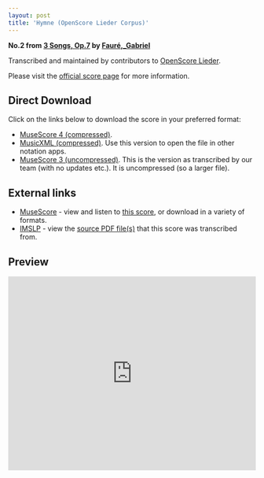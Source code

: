 ```yaml
---
layout: post
title: 'Hymne (OpenScore Lieder Corpus)'
---
```


__No.2 from [3 Songs, Op.7](https://fourscoreandmore.org/openscore/lieder/Faur%C3%A9%2C_Gabriel/3_Songs%2C_Op.7/) by [Fauré,_Gabriel](https://fourscoreandmore.org/openscore/lieder/Faur%C3%A9%2C_Gabriel)__

Transcribed and maintained by contributors to [OpenScore Lieder].

Please visit the [official score page] for more information.

[official score page]: https://musescore.com/openscore-lieder-corpus/scores/6772652
[OpenScore Lieder]: https://musescore.com/openscore-lieder-corpus

## Direct Download

Click on the links below to download the score in your preferred format:
- [MuseScore 4 (compressed)](https://fourscoreandmore.org/openscore/lieder/Faur%C3%A9%2C_Gabriel/3_Songs%2C_Op.7/2_Hymne.mscz).
- [MusicXML (compressed)](https://fourscoreandmore.org/openscore/lieder/Faur%C3%A9%2C_Gabriel/3_Songs%2C_Op.7/2_Hymne.mxl). Use this version to open the file in other notation apps.
- [MuseScore 3 (uncompressed)](https://raw.githubusercontent.com/OpenScore/Lieder/refs/heads/main/scores/Faur%C3%A9%2C_Gabriel/3_Songs%2C_Op.7/2_Hymne/lc6772652.mscx). This is the version as transcribed by our team (with no updates etc.). It is uncompressed (so a larger file).

## External links

- [MuseScore] - view and listen to [this score][MuseScore], or download in a variety of formats.
- [IMSLP] - view the [source PDF file(s)][IMSLP] that this score was transcribed from.

[MuseScore]: https://musescore.com/score/6772652
[IMSLP]: https://imslp.org/wiki/Special:ReverseLookup/24050

## Preview

<iframe width="100%" height="394" src="https://musescore.com/openscore-lieder-corpus/scores/6772652/embed" frameborder="0" allowfullscreen allow="autoplay; fullscreen"></iframe>
